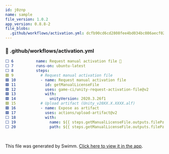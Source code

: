 ```yaml
---
id: j0znp
name: sample
file_version: 1.0.2
app_version: 0.8.8-2
file_blobs:
  .github/workflows/activation.yml: dcfb90cd6cd2808fee4bd034bc086aecf02845aa
---
```


<!-- NOTE-swimm-snippet: the lines below link your snippet to Swimm -->
### 📄 .github/workflows/activation.yml
```yaml
⬜ 6          name: Request manual activation file 🔑
⬜ 7          runs-on: ubuntu-latest
⬜ 8          steps:
🟩 9            # Request manual activation file
🟩 10           - name: Request manual activation file
🟩 11             id: getManualLicenseFile
🟩 12             uses: game-ci/unity-request-activation-file@v2
🟩 13             with: 
🟩 14               unityVersion: 2020.3.26f1
🟩 15           # Upload artifact (Unity_v20XX.X.XXXX.alf)
🟩 16           - name: Expose as artifact
🟩 17             uses: actions/upload-artifact@v2
⬜ 18             with:
⬜ 19               name: ${{ steps.getManualLicenseFile.outputs.filePath }}
⬜ 20               path: ${{ steps.getManualLicenseFile.outputs.filePath }}
```

<br/>

This file was generated by Swimm. [Click here to view it in the app](https://app.swimm.io/repos/Z2l0aHViJTNBJTNBdW5pdHktZ2l0aHViLWFjdGlvbi1leGFtcGxlJTNBJTNBdHJlZW5vZC1rYXlh/docs/j0znp).